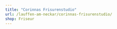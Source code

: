 ```yaml
---
title: "Corinnas Frisurenstudio"
url: /lauffen-am-neckar/corinnas-frisurenstudio/
shop: Friseur
---
```

